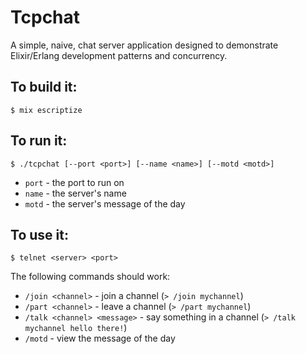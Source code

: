 # Tcpchat

A simple, naive, chat server application designed to demonstrate Elixir/Erlang
development patterns and concurrency.

## To build it:

~~~
$ mix escriptize
~~~

## To run it:

~~~
$ ./tcpchat [--port <port>] [--name <name>] [--motd <motd>]
~~~

  * `port` - the port to run on
  * `name` - the server's name
  * `motd` - the server's message of the day

## To use it:

~~~
$ telnet <server> <port>
~~~

The following commands should work:

  * `/join <channel>` - join a channel (`> /join mychannel`)
  * `/part <channel>` - leave a channel (`> /part mychannel`)
  * `/talk <channel> <message>` - say something in a channel (`> /talk mychannel hello there!`)
  * `/motd` - view the message of the day
